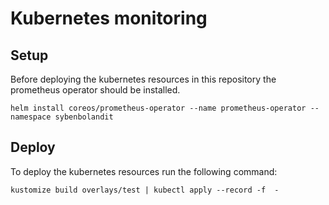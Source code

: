 # Kubernetes monitoring

## Setup

Before deploying the kubernetes resources in this repository the prometheus operator should be installed.

```helm install coreos/prometheus-operator --name prometheus-operator --namespace sybenbolandit```

## Deploy

To deploy the kubernetes resources run the following command:

```kustomize build overlays/test | kubectl apply --record -f  -```
